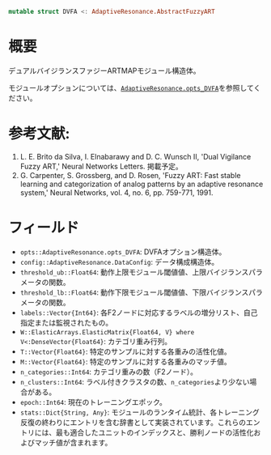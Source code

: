 ```julia
mutable struct DVFA <: AdaptiveResonance.AbstractFuzzyART
```

# 概要

デュアルバイジランスファジーARTMAPモジュール構造体。

モジュールオプションについては、[`AdaptiveResonance.opts_DVFA`](@ref)を参照してください。

# 参考文献:

1. L. E. Brito da Silva, I. Elnabarawy and D. C. Wunsch II, 'Dual Vigilance Fuzzy ART,' Neural Networks Letters. 掲載予定。
2. G. Carpenter, S. Grossberg, and D. Rosen, 'Fuzzy ART: Fast stable learning and categorization of analog patterns by an adaptive resonance system,' Neural Networks, vol. 4, no. 6, pp. 759-771, 1991.

# フィールド

  * `opts::AdaptiveResonance.opts_DVFA`: DVFAオプション構造体。
  * `config::AdaptiveResonance.DataConfig`: データ構成構造体。
  * `threshold_ub::Float64`: 動作上限モジュール閾値値、上限バイジランスパラメータの関数。
  * `threshold_lb::Float64`: 動作下限モジュール閾値値、下限バイジランスパラメータの関数。
  * `labels::Vector{Int64}`: 各F2ノードに対応するラベルの増分リスト、自己指定または監視されたもの。
  * `W::ElasticArrays.ElasticMatrix{Float64, V} where V<:DenseVector{Float64}`: カテゴリ重み行列。
  * `T::Vector{Float64}`: 特定のサンプルに対する各重みの活性化値。
  * `M::Vector{Float64}`: 特定のサンプルに対する各重みのマッチ値。
  * `n_categories::Int64`: カテゴリ重みの数（F2ノード）。
  * `n_clusters::Int64`: ラベル付きクラスタの数、`n_categories`より少ない場合がある。
  * `epoch::Int64`: 現在のトレーニングエポック。
  * `stats::Dict{String, Any}`: モジュールのランタイム統計、各トレーニング反復の終わりにエントリを含む辞書として実装されています。これらのエントリには、最も適合したユニットのインデックスと、勝利ノードの活性化およびマッチ値が含まれます。
